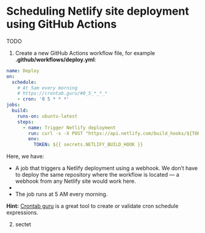 <!-- 2020-10-02 github-actions,github,netlify,hosting,deployment,cron -->

# Scheduling Netlify site deployment using GitHub Actions

TODO

1. Create a new GitHub Actions workflow file, for example **.github/workflows/deploy.yml**:

```yaml
name: Deploy
on:
  schedule:
    # At 5am every morning
    # https://crontab.guru/#0_5_*_*_*
    - cron: '0 5 * * *'
jobs:
  build:
    runs-on: ubuntu-latest
    steps:
      - name: Trigger Netlify deployment
        run: curl -s -X POST "https://api.netlify.com/build_hooks/${TOKEN}"
        env:
          TOKEN: ${{ secrets.NETLIFY_BUILD_HOOK }}
```

Here, we have:

- A job that triggers a Netlify deployment using a webhook. We don’t have to deploy the same repository where the workflow is located — a webhook from any Netlify site would work here.
-
- The job runs at 5 AM every morning.

**Hint:** [Crontab guru](https://crontab.guru/) is a great tool to create or validate cron schedule expressions.

2. sectet
